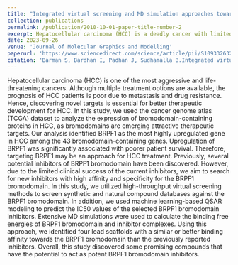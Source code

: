```yaml
---
title: "Integrated virtual screening and MD simulation approaches toward discovering potential inhibitors for targeting BRPF1 bromodomain in hepatocellular carcinoma"
collection: publications
permalink: /publication/2010-10-01-paper-title-number-2
excerpt: Hepatocellular carcinoma (HCC) is a deadly cancer with limited treatment options. We analyzed bromodomain-containing proteins (BRPF) in HCC and found BRPF1 to be significantly upregulated, correlating with poor patient survival. Targeting BRPF1 could improve HCC treatment. We employed high-throughput virtual screening and machine learning-based QSAR modeling to identify new BRPF1 inhibitors. Through extensive molecular dynamics simulations, we discovered four lead compounds with promising binding affinity for the BRPF1 bromodomain, suggesting their potential as potent inhibitors for HCC therapy.
date: 2023-09-26
venue: 'Journal of Molecular Graphics and Modelling'
paperurl: 'https://www.sciencedirect.com/science/article/pii/S1093326323002401?via%3Dihub'
citation: 'Barman S, Bardhan I, Padhan J, Sudhamalla B.Integrated virtual screening and MD simulation approaches toward discovering potential inhibitors for targeting BRPF1 bromodomain in hepatocellular carcinoma. Journal of Molecular Graphics and Modelling. 2023, 108642, ISSN 1093-3263.'
---
```


Hepatocellular carcinoma (HCC) is one of the most aggressive and life-threatening cancers. Although multiple treatment options are available, the prognosis of HCC patients is poor due to metastasis and drug resistance. Hence, discovering novel targets is essential for better therapeutic development for HCC. In this study, we used the cancer genome atlas (TCGA) dataset to analyze the expression of bromodomain-containing proteins in HCC, as bromodomains are emerging attractive therapeutic targets. Our analysis identified BRPF1 as the most highly upregulated gene in HCC among the 43 bromodomain-containing genes. Upregulation of BRPF1 was significantly associated with poorer patient survival. Therefore, targeting BRPF1 may be an approach for HCC treatment. Previously, several potential inhibitors of BRPF1 bromodomain have been discovered. However, due to the limited clinical success of the current inhibitors, we aim to search for new inhibitors with high affinity and specificity for the BRPF1 bromodomain. In this study, we utilized high-throughput virtual screening methods to screen synthetic and natural compound databases against the BRPF1 bromodomain. In addition, we used machine learning-based QSAR modeling to predict the IC50 values of the selected BRPF1 bromodomain inhibitors. Extensive MD simulations were used to calculate the binding free energies of BRPF1 bromodomain and inhibitor complexes. Using this approach, we identified four lead scaffolds with a similar or better binding affinity towards the BRPF1 bromodomain than the previously reported inhibitors. Overall, this study discovered some promising compounds that have the potential to act as potent BRPF1 bromodomain inhibitors.